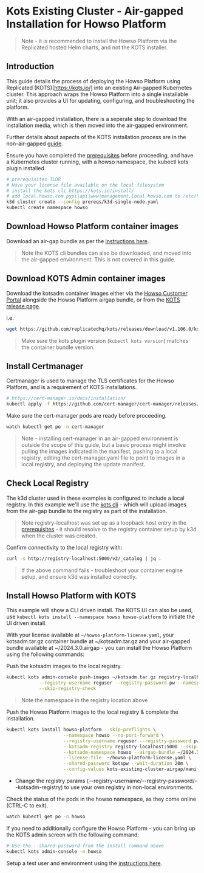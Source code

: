 # Kots Existing Cluster - Air-gapped Installation for Howso Platform 

> Note - it is recommended to install the Howso Platform via the Replicated hosted Helm charts, and not the KOTS installer.

## Introduction
This guide details the process of deploying the Howso Platform using Replicated (KOTS)[https://kots.io/] into an existing Air-gapped Kubernetes cluster.  This approach wraps the Howso Platform into a single installable unit; it also provides a UI for updating, configuring, and troubleshooting the platform. 

With an air-gapped installation, there is a seperate step to download the installation media, which is then moved into the air-gapped environment.

Further details about aspects of the KOTS installation process are in the non-air-gapped [guide](../kots-existing-cluster/README.md).

Ensure you have completed the [prerequisites](../prereqs/README.md) before proceeding, and have a Kubernetes cluster running, with a howso namespace, the kubectl kots plugin installed.

```sh
# prerequisites TLDR
# Have your license file available on the local filesystem 
# install the kots cli https://kots.io/install/
# add local.howso.com pypi|api|www|management.local.howso.com to /etc/hosts 
k3d cluster create --config prereqs/k3d-single-node.yaml
kubectl create namespace howso
```

## Download Howso Platform container images

Download an air-gap bundle as per the [instructions here](../container-images/README.md#download-air-gap-bundle).

> Note the KOTS cli bundles can also be downloaded, and moved into the air-gapped environment.  This is not covered in this guide.

## Download KOTS Admin container images

Download the kotsadm container images either via the [Howso Customer Portal](https://portal.howso.com) alongside the Howso Platform airgap bundle, or from the [KOTS release page](https://github.com/replicatedhq/kots/releases).

i.e.
```sh
wget https://github.com/replicatedhq/kots/releases/download/v1.106.0/kotsadm.tar.gz -O ~/kotsadm.tar.gz
```

> Make sure the kots plugin version (`kubectl kots version`) matches the container bundle version.

## Install Certmanager

Certmanager is used to manage the TLS certificates for the Howso Platform, and is a requirement of KOTS installations.  

```sh
# https://cert-manager.io/docs/installation/ 
kubectl apply -f https://github.com/cert-manager/cert-manager/releases/download/v1.13.3/cert-manager.yaml
```

Make sure the cert-manager pods are ready before proceeding.  
```sh
watch kubectl get po -n cert-manager
```

> Note - installing cert-manager in an air-gapped environment is outside the scope of this guide, but a basic process might involve pulling the images indicated in the manifest, pushing to a local registry, editing the cert-manager.yaml file to point to images in a local registry, and deploying the update manifest.

## Check Local Registry

The k3d cluster used in these examples is configured to include a local registry.  In this example we'll use the [kots cli](https://kots.io/kots-cli/) - which will upload images from the air-gap bundle to the registry as part of the installation.  

> Note registry-localhost was set up as a loopback host entry in the [prerequisites](../prereqs/README.md) - it should resolve to the registry container setup by k3d when the cluster was created. 

Confirm connectivity to the local registry with:

```sh
curl -s http://registry-localhost:5000/v2/_catalog | jq .
```
> If the above command fails - troubleshoot your container engine setup, and ensure k3d was installed correctly. 

## Install Howso Platform with KOTS 

This example will show a CLI driven install.  The KOTS UI can also be used, use `kubectl kots install --namespace howso howso-platform` to initiate the UI driven install.

With your license available at `~/howso-platform-license.yaml`, your kotsadm.tar.gz container bundle at ~/kotsadm.tar.gz and your air-gapped bundle available at ~/2024.3.0.airgap - you can install the Howso Platform using the following commands:

Push the kotsadm images to the local registry.

```sh
kubectl kots admin-console push-images ~/kotsadm.tar.gz registry-localhost:5000/howso \
            --registry-username reguser --registry-password pw --namespace howso \
            --skip-registry-check
```
> Note the namespace in the registry location above

Push the Howso Platform images to the local registry & complete the installation.

```sh
kubectl kots install howso-platform --skip-preflights \
                     --namespace howso --no-port-forward \
                     --registry-username reguser --registry-password pw \
                     --kotsadm-registry registry-localhost:5000 --skip-registry-check \
                     --kotsadm-namespace howso --airgap-bundle ~/2024.3.0.airgap \
                     --license-file  ~/howso-platform-license.yaml \
                     --shared-password kotspw --wait-duration 20m \
                     --config-values kots-existing-cluster-airgap/manifests/kots-howso-platform.yaml
```

- Change the registry params (--registry-username/--registry-password/--kotsadm-registry) to use your own registry in non-local environments. 

Check the status of the pods in the howso namespace, as they come online (CTRL-C to exit).
```sh
watch kubectl get po -n howso
```

If you need to additionally configure the Howso Platform - you can bring up the KOTS admin screen with the following command:

```sh
# Use the --shared-password from the install command above
kubectl kots admin-console -n howso
```

Setup a test user and environment using the [instructions here](../common/README.md#login-to-the-howso-platform).